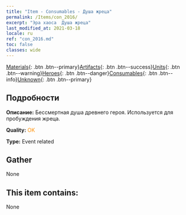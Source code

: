 ```yaml
---
title: "Item - Consumables - Душа жреца"
permalink: /Items/con_2016/
excerpt: "Эра хаоса  Душа жреца"
last_modified_at: 2021-03-18
locale: ru
ref: "con_2016.md"
toc: false
classes: wide
---
```

 [Materials](/ru/Items/){: .btn .btn--primary}[Artifacts](/ru/Items/Artifacts/){: .btn .btn--success}[Units](/ru/Items/Units/){: .btn .btn--warning}[Heroes](/ru/Items/Heroes/){: .btn .btn--danger}[Consumables](/ru/Items/Consumables/){: .btn .btn--info}[Unknown](/ru/Items/Unknown/){: .btn .btn--primary}

## Подробности
 **Описание:** Бессмертная душа древнего героя. Используется для пробуждения жреца.

 **Quality:** <span style="color: #FF8C00">OK</span>

 **Type:** Event related

## Gather

  None

## This item contains:

  None

